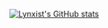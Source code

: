 [![Lynxist's GitHub stats](https://github-readme-stats-git-master-lynxists-projects.vercel.app/api?username=Lynxist&theme=dark)](https://github.com/lynxist/github-readme-stats)
